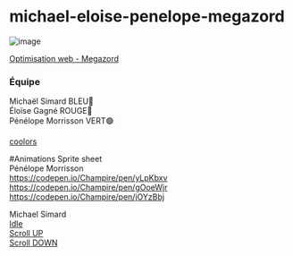 # michael-eloise-penelope-megazord

![image](https://user-images.githubusercontent.com/78884924/151389026-3d871b0e-6c7f-4eca-bce0-bc82472b9860.png)

[Optimisation web - Megazord](https://smnarnold.com/projets/megazord)

### Équipe

Michaël Simard     BLEU🔵 </br>
Éloïse Gagné      ROUGE🔴 </br>
Pénélope Morrisson VERT🟢

[coolors](https://coolors.co/0c1618-004643-faf4d3-d1ac00-f6be9a)

#Animations Sprite sheet
 </br>
Pénélope Morrisson  </br>
https://codepen.io/Champire/pen/yLpKbxv </br>
https://codepen.io/Champire/pen/gOoeWjr </br>
https://codepen.io/Champire/pen/jOYzBbj </br>

Michael Simard </br>
[Idle](https://codepen.io/micha-l-simard/pen/zYpJbjR) </br>
[Scroll UP](https://codepen.io/micha-l-simard/pen/mdpGgJJ) </br>
[Scroll DOWN](https://codepen.io/micha-l-simard/pen/oNpPONR) </br>
